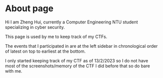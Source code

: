 # About page

Hi I am Zheng Hui, currently a Computer Engineering NTU student specializing in cyber security.

This page is used by me to keep track of my CTFs.

The events that I participated in are at the left sidebar in chronological order of latest on top to earliest at the bottom.

I only started keeping track of my CTF as of 13/2/2023 so I do not have most of the screenshots/memory of the CTF I did before that so do bare with me.
